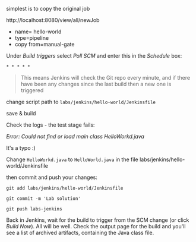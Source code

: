 
simplest is to copy the original job

http://localhost:8080/view/all/newJob

- name= hello-world
- type=pipeline
- copy from=manual-gate

Under _Build triggers_ select _Poll SCM_ and enter this in the _Schedule_ box:

```
* * * * * 
```

> This means Jenkins will check the Git repo every minute, and if there have been any changes since the last build then a new one is triggered

change script path to `labs/jenkins/hello-world/Jenkinsfile`

save & build

Check the logs - the test stage fails:

_Error: Could not find or load main class HelloWorkd.java_

It's a typo :)

Change `HelloWorkd.java` to `HelloWorld.java` in the file labs/jenkins/hello-world/Jenkinsfile 

then commit and push your changes:

```
git add labs/jenkins/hello-world/Jenkinsfile

git commit -m 'Lab solution'

git push labs-jenkins
```

Back in Jenkins, wait for the build to trigger from the SCM change (or click _Build Now_). All will be well. Check the output page for the build and you'll see a list of archived artifacts, containing the Java class file.